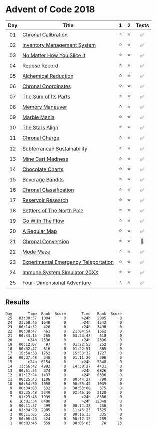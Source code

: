 # Advent of Code 2018

| Day | Title                                                                        |   1    |   2    |       Tests        |
| :-: | ---------------------------------------------------------------------------- | :----: | :----: | :----------------: |
| 01  | [Chronal Calibration](https://adventofcode.com/2018/day/1)                   | :star: | :star: | :white_check_mark: |
| 02  | [Inventory Management System](https://adventofcode.com/2018/day/2)           | :star: | :star: | :white_check_mark: |
| 03  | [No Matter How You Slice It](https://adventofcode.com/2018/day/3)            | :star: | :star: | :white_check_mark: |
| 04  | [Repose Record](https://adventofcode.com/2018/day/4)                         | :star: | :star: | :white_check_mark: |
| 05  | [Alchemical Reduction](https://adventofcode.com/2018/day/5)                  | :star: | :star: | :white_check_mark: |
| 06  | [Chronal Coordinates](https://adventofcode.com/2018/day/6)                   | :star: | :star: | :white_check_mark: |
| 07  | [The Sum of Its Parts](https://adventofcode.com/2018/day/7)                  | :star: | :star: | :white_check_mark: |
| 08  | [Memory Maneuver](https://adventofcode.com/2018/day/8)                       | :star: | :star: | :white_check_mark: |
| 09  | [Marble Mania](https://adventofcode.com/2018/day/9)                          | :star: | :star: | :white_check_mark: |
| 10  | [The Stars Align](https://adventofcode.com/2018/day/10)                      | :star: | :star: | :white_check_mark: |
| 11  | [Chronal Charge](https://adventofcode.com/2018/day/11)                       | :star: | :star: | :white_check_mark: |
| 12  | [Subterranean Sustainability](https://adventofcode.com/2018/day/12)          | :star: | :star: | :white_check_mark: |
| 13  | [Mine Cart Madness](https://adventofcode.com/2018/day/13)                    | :star: | :star: | :white_check_mark: |
| 14  | [Chocolate Charts](https://adventofcode.com/2018/day/14)                     | :star: | :star: | :white_check_mark: |
| 15  | [Beverage Bandits](https://adventofcode.com/2018/day/15)                     | :star: | :star: | :white_check_mark: |
| 16  | [Chronal Classification](https://adventofcode.com/2018/day/16)               | :star: | :star: | :white_check_mark: |
| 17  | [Reservoir Research](https://adventofcode.com/2018/day/17)                   | :star: | :star: | :white_check_mark: |
| 18  | [Settlers of The North Pole](https://adventofcode.com/2018/day/18)           | :star: | :star: | :white_check_mark: |
| 19  | [Go With The Flow](https://adventofcode.com/2018/day/19)                     | :star: | :star: | :white_check_mark: |
| 20  | [A Regular Map](https://adventofcode.com/2018/day/20)                        | :star: | :star: | :white_check_mark: |
| 21  | [Chronal Conversion](https://adventofcode.com/2018/day/21)                   | :star: | :star: |      :shrug:       |
| 22  | [Mode Maze](https://adventofcode.com/2018/day/22)                            | :star: | :star: | :white_check_mark: |
| 23  | [Experimental Emergency Teleportation](https://adventofcode.com/2018/day/23) | :star: | :star: | :white_check_mark: |
| 24  | [Immune System Simulator 20XX](https://adventofcode.com/2018/day/24)         | :star: | :star: | :white_check_mark: |
| 25  | [Four-Dimensional Adventure](https://adventofcode.com/2018/day/25)           | :star: | :star: | :white_check_mark: |

## Results

```text -------Part 1--------   --------Part 2--------
Day       Time  Rank  Score       Time   Rank  Score
 25   03:30:57  1004      0       >24h   2905      0
 24   23:50:46  1640      0       >24h   1542      0
 23   00:14:32   426      0       >24h   3490      0
 22   00:38:47   461      0   21:04:54   1662      0
 21   00:43:15   265      0   03:23:48    618      0
 20       >24h  2530      0       >24h   2396      0
 19   00:12:07    97      4   01:22:53    252      0
 18   00:32:47   616      0   01:22:51    865      0
 17   15:50:38  1752      0   15:53:32   1727      0
 16   00:37:48   348      0   01:11:20    396      0
 15       >24h  6154      0       >24h   5848      0
 14   13:56:42  4992      0   14:30:27   4431      0
 13   00:51:25   374      0       >24h   6826      0
 12   01:17:24  1437      0       >24h   6336      0
 11   00:25:43  1106      0   00:44:27    790      0
 10   00:54:50  1058      0   00:55:42   1039      0
  9   00:34:03   532      0   00:53:00    375      0
  8   02:35:48  2349      0   02:46:10   2128      0
  7   01:23:46  1939      0       >24h   8686      0
  6   16:01:34  8400      0       >24h  12349      0
  5   00:11:37   499      0   00:14:38    236      0
  4   02:34:20  2985      0   11:45:25   7525      0
  3   00:11:05   351      0   00:16:33    335      0
  2   00:06:46   424      0   00:12:15    289      0
  1   00:03:46   559      0   00:05:03     78     23
```
